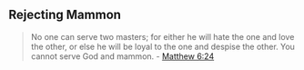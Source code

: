 ## Rejecting Mammon

> No one can serve two masters; for either he will hate the one and love the other, or else he will be loyal to the one and despise the other. You cannot serve God and mammon. - [Matthew 6:24](https://biblehub.com/matthew/6-24.htm)